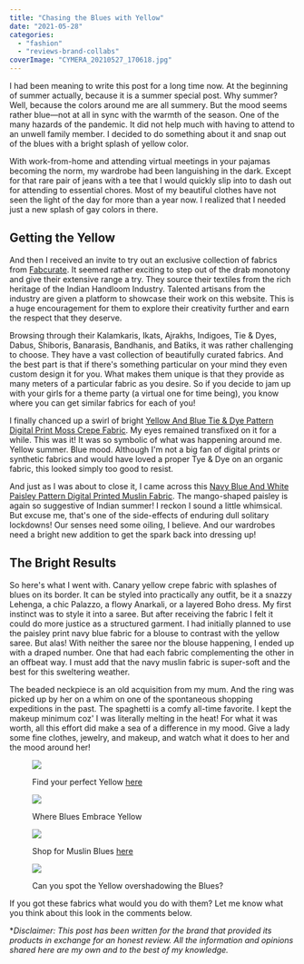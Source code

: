 ```yaml
---
title: "Chasing the Blues with Yellow"
date: "2021-05-28"
categories: 
  - "fashion"
  - "reviews-brand-collabs"
coverImage: "CYMERA_20210527_170618.jpg"
---
```


I had been meaning to write this post for a long time now. At the beginning of summer actually, because it is a summer special post. Why summer? Well, because the colors around me are all summery. But the mood seems rather blue—not at all in sync with the warmth of the season. One of the many hazards of the pandemic. It did not help much with having to attend to an unwell family member. I decided to do something about it and snap out of the blues with a bright splash of yellow color.

With work-from-home and attending virtual meetings in your pajamas becoming the norm, my wardrobe had been languishing in the dark. Except for that rare pair of jeans with a tee that I would quickly slip into to dash out for attending to essential chores. Most of my beautiful clothes have not seen the light of the day for more than a year now. I realized that I needed just a new splash of gay colors in there.

## Getting the Yellow

And then I received an invite to try out an exclusive collection of fabrics from [Fabcurate](https://fabcurate.com/). It seemed rather exciting to step out of the drab monotony and give their extensive range a try. They source their textiles from the rich heritage of the Indian Handloom Industry. Talented artisans from the industry are given a platform to showcase their work on this website. This is a huge encouragement for them to explore their creativity further and earn the respect that they deserve.

Browsing through their Kalamkaris, Ikats, Ajrakhs, Indigoes, Tie & Dyes, Dabus, Shiboris, Banarasis, Bandhanis, and Batiks, it was rather challenging to choose. They have a vast collection of beautifully curated fabrics. And the best part is that if there's something particular on your mind they even custom design it for you. What makes them unique is that they provide as many meters of a particular fabric as you desire. So if you decide to jam up with your girls for a theme party (a virtual one for time being), you know where you can get similar fabrics for each of you!

I finally chanced up a swirl of bright [Yellow And Blue Tie & Dye Pattern Digital Print Moss Crepe Fabric](https://fabcurate.com/collections/digital-print/products/yellow-and-blue-tie-die-pattern-digital-print-moss-crepe-fabric-31002539). My eyes remained transfixed on it for a while. This was it! It was so symbolic of what was happening around me. Yellow summer. Blue mood. Although I'm not a big fan of digital prints or synthetic fabrics and would have loved a proper Tye & Dye on an organic fabric, this looked simply too good to resist.

And just as I was about to close it, I came across this [Navy Blue And White Paisley Pattern Digital Printed Muslin Fabric](https://fabcurate.com/collections/digital-print/products/navy-blue-and-white-paisely-pattern-digital-printed-muslin-fabric-31003013). The mango-shaped paisley is again so suggestive of Indian summer! I reckon I sound a little whimsical. But excuse me, that's one of the side-effects of enduring dull solitary lockdowns! Our senses need some oiling, I believe. And our wardrobes need a bright new addition to get the spark back into dressing up!

## The Bright Results

So here's what I went with. Canary yellow crepe fabric with splashes of blues on its border. It can be styled into practically any outfit, be it a snazzy Lehenga, a chic Palazzo, a flowy Anarkali, or a layered Boho dress. My first instinct was to style it into a saree. But after receiving the fabric I felt it could do more justice as a structured garment. I had initially planned to use the paisley print navy blue fabric for a blouse to contrast with the yellow saree. But alas! With neither the saree nor the blouse happening, I ended up with a draped number. One that had each fabric complementing the other in an offbeat way. I must add that the navy muslin fabric is super-soft and the best for this sweltering weather.

The beaded neckpiece is an old acquisition from my mum. And the ring was picked up by her on a whim on one of the spontaneous shopping expeditions in the past. The spaghetti is a comfy all-time favorite. I kept the makeup minimum coz' I was literally melting in the heat! For what it was worth, all this effort did make a sea of a difference in my mood. Give a lady some fine clothes, jewelry, and makeup, and watch what it does to her and the mood around her!

<figure>

[![](images/CYMERA_20210527_164817-768x1024.jpg)](https://ifsbutsandsetcs.com/wp-content/uploads/2021/05/CYMERA_20210527_164817.jpg)

<figcaption>

Find your perfect Yellow [here](https://fabcurate.com/collections/digital-print)

</figcaption>

</figure>

<figure>

[![](images/CYMERA_20210527_171322-768x1024.jpg)](https://ifsbutsandsetcs.com/wp-content/uploads/2021/05/CYMERA_20210527_171322.jpg)

<figcaption>

Where Blues Embrace Yellow

</figcaption>

</figure>

<figure>

[![](images/CYMERA_20210527_171823-794x1024.jpg)](https://ifsbutsandsetcs.com/wp-content/uploads/2021/05/CYMERA_20210527_171823.jpg)

<figcaption>

Shop for Muslin Blues [here](https://fabcurate.com/collections/muslin-fabric)

</figcaption>

</figure>

<figure>

[![](images/CYMERA_20210527_170618-768x1024.jpg)](https://ifsbutsandsetcs.com/wp-content/uploads/2021/05/CYMERA_20210527_170618.jpg)

<figcaption>

Can you spot the Yellow overshadowing the Blues?

</figcaption>

</figure>

If you got these fabrics what would you do with them? Let me know what you think about this look in the comments below.

\*_Disclaimer: This post has been written for the brand that provided its products in exchange for an honest review. All the information and opinions shared here are my own and to the best of my knowledge._
